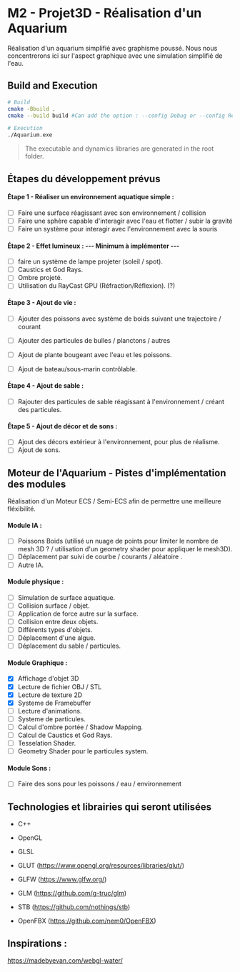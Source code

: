 # M2 - Projet3D - Réalisation d'un Aquarium

Réalisation d'un aquarium simplifié avec graphisme poussé.
Nous nous concentrerons ici sur l'aspect graphique avec une simulation simplifié de l'eau.

## Build and Execution
```bash
# Build
cmake -Bbuild .
cmake --build build #Can add the option : --config Debug or --config Release

# Execution
./Aquarium.exe
```
> The executable and dynamics libraries are generated in the root folder.

## Étapes du développement prévus

#### Étape 1 - Réaliser un environnement aquatique simple :
- [ ] Faire une surface réagissant avec son environnement / collision
- [ ] Faire une sphère capable d'interagir avec l'eau et flotter / subir la gravité
- [ ] Faire un système pour interagir avec l'environnement avec la souris

#### Étape 2 - Effet lumineux : --- Minimum à implémenter ---
- [ ] faire un système de lampe projeter (soleil / spot).
- [ ] Caustics et God Rays.
- [ ] Ombre projeté.
- [ ] Utilisation du RayCast GPU (Réfraction/Réflexion). (?)

#### Étape 3 - Ajout de vie :
- [ ] Ajouter des poissons avec système de boids suivant une trajectoire / courant
- [ ] Ajouter des particules de bulles / planctons / autres
- [ ] Ajout de plante bougeant avec l'eau et les poissons.
- [ ] Ajout de bateau/sous-marin contrôlable.


#### Étape 4 - Ajout de sable :
- [ ] Rajouter des particules de sable réagissant à l'environnement / créant des particules.

#### Étape 5 - Ajout de décor et de sons : 
- [ ] Ajout des décors extérieur à l'environnement, pour plus de réalisme.
- [ ] Ajout de sons.

## Moteur de l'Aquarium - Pistes d'implémentation des modules

Réalisation d'un Moteur ECS / Semi-ECS afin de permettre une meilleure fléxibilité.

#### Module IA :
- [ ] Poissons Boids (utilisé un nuage de points pour limiter le nombre de mesh 3D ? / utilisation d'un geometry shader pour appliquer le mesh3D).
- [ ] Déplacement par suivi de courbe / courants / aléatoire .
- [ ] Autre IA.

#### Module physique :
- [ ] Simulation de surface aquatique.
- [ ] Collision surface / objet.
- [ ] Application de force autre sur la surface.
- [ ] Collision entre deux objets.
- [ ] Différents types d'objets.
- [ ] Déplacement d'une algue.
- [ ] Déplacement du sable / particules.

#### Module Graphique : 
- [X] Affichage d'objet 3D
- [X] Lecture de fichier OBJ / STL
- [X] Lecture de texture 2D
- [X] Systeme de Framebuffer
- [ ] Lecture d'animations.
- [ ] Systeme de particules.
- [ ] Calcul d'ombre portée / Shadow Mapping.
- [ ] Calcul de Caustics et God Rays.
- [ ] Tesselation Shader.
- [ ] Geometry Shader pour le particules system.

#### Module Sons : 
- [ ] Faire des sons pour les poissons / eau / environnement

## Technologies et librairies qui seront utilisées

- C++
- OpenGL
- GLSL

- GLUT (https://www.opengl.org/resources/libraries/glut/)
- GLFW (https://www.glfw.org/)
- GLM (https://github.com/g-truc/glm)
- STB (https://github.com/nothings/stb)
- OpenFBX (https://github.com/nem0/OpenFBX)

## Inspirations :
  https://madebyevan.com/webgl-water/
